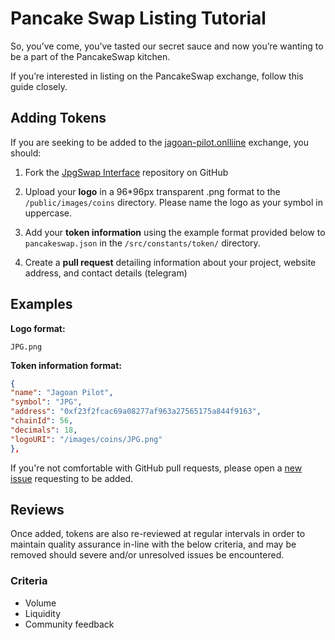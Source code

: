 
# Pancake Swap Listing Tutorial

So, you’ve come, you’ve tasted our secret sauce and now you’re wanting to be a part of the PancakeSwap kitchen.

If you’re interested in listing on the PancakeSwap exchange, follow this guide closely.

## Adding Tokens

If you are seeking to be added to the [jagoan-pilot.onlliine](https://jagoan-pilot.onlliine/) exchange, you should:

1. Fork the [JpgSwap Interface](https://github.com/jagoanpilot/jpg-swap-interface/) repository on GitHub
2. Upload your **logo** in a 96*96px transparent .png format to the `/public/images/coins` directory. Please name the logo as your symbol in uppercase.

3. Add your **token information** using the example format provided below to `pancakeswap.json` in the `/src/constants/token/` directory.

4. Create a **pull request** detailing information about your project, website address, and contact details (telegram)

## Examples

**Logo format:**

`JPG.png`

**Token information format:**

```json
{
"name": "Jagoan Pilot",
"symbol": "JPG",
"address": "0xf23f2fcac69a08277af963a27565175a844f9163",
"chainId": 56,
"decimals": 18,
"logoURI": "/images/coins/JPG.png"
},
```

If you're not comfortable with GitHub pull requests, please open a [new issue](https://github.com/pancakeswap/pancake-swap-interface/issues/new) requesting to be added.

## Reviews

Once added, tokens are also re-reviewed at regular intervals in order to maintain quality assurance in-line with the below criteria, and may be removed should severe and/or unresolved issues be encountered.

### Criteria

- Volume
- Liquidity
- Community feedback
